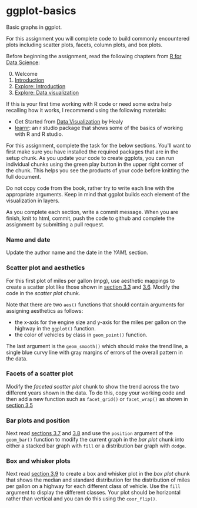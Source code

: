 # ggplot-basics
Basic graphs in ggplot.

For this assignment you will complete code to build commonly encountered plots including scatter plots, facets, column plots, and box plots.

Before beginning the assignment, read the following chapters from [R for Data Science](https://r4ds.had.co.nz/index.html):

0. Welcome
1. [Introduction](https://r4ds.had.co.nz/introduction.html)
2. [Explore: Introduction](https://r4ds.had.co.nz/explore-intro.html)
3. [Explore: Data visualization](https://r4ds.had.co.nz/data-visualisation.html)

If this is your first time working with R code or need some extra help recalling how it works, I recommend using the following materials:

- Get Started from [Data Visualization](https://socviz.co/gettingstarted.html#gettingstarted) by Healy 
- [learnr](https://rstudio.github.io/learnr/index.html): an r studio package that shows some of the basics of working with R and R studio. 

For this assignment, complete the task for the below sections. You'll want to first make sure you have installed the required packages that are in the setup chunk. As you update your code to create ggplots, you can run individual chunks using the green play button in the upper right corner of the chunk. This helps you see the products of your code before knitting the full document.

Do not copy code from the book, rather try to write each line with the appropriate arguments. Keep in mind that ggplot builds each element of the visualization in layers. 

As you complete each section, write a commit message. When you are finish, knit to html, commit, push the code to github and complete the assignment by submitting a pull request.

### Name and date

Update the author name and the date in the *YAML* section. 

### Scatter plot and aesthetics
 
For this first plot of miles per gallon (mpg), use aesthetic mappings to create a scatter plot like those shown in [section 3.3](https://r4ds.had.co.nz/data-visualisation.html#aesthetic-mappings) and [3.6](https://r4ds.had.co.nz/data-visualisation.html#geometric-objects). Modify the code in the *scatter plot* chunk. 

Note that there are two `aes()` functions that should contain arguments for assigning aesthetics as follows: 

- the x-axis for the engine size and y-axis for the miles per gallon on the highway in the `ggplot()` function.
- the color of vehicles by class in `geom_point()` function.

The last argument is the `geom_smooth()` which should make the trend line, a single blue curvy line with gray margins of errors of the overall pattern in the data.

### Facets of a scatter plot

Modify the *faceted scatter plot* chunk to show the trend across the two different years shown in the data. 
To do this, copy your working code and then add a new function such as `facet_grid()` or `facet_wrap()` as shown in [section 3.5]( https://r4ds.had.co.nz/data-visualisation.html#facets)

### Bar plots and position

Next read [sections 3.7](https://r4ds.had.co.nz/data-visualisation.html#statistical-transformations) and [3.8](https://r4ds.had.co.nz/data-visualisation.html#position-adjustments) and use the `position` argument of the `geom_bar()` function to modify the current graph in the *bar plot* chunk into either a stacked bar graph with `fill` or a distribution bar graph with `dodge`.


### Box and whisker plots

Next read [section 3.9](https://r4ds.had.co.nz/data-visualisation.html#coordinate-systems) to create a box and whisker plot in the *box plot* chunk that shows the median and standard distribution for the distribution of miles per gallon on a highway for each different class of vehicle. Use the `fill` argument to display the different classes. Your plot should be horizontal rather than vertical and you can do this using the `coor_flip()`.

